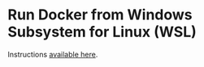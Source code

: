Run Docker from Windows Subsystem for Linux (WSL)
=================================================

Instructions [available here](https://blogs.msdn.microsoft.com/commandline/2017/12/08/cross-post-wsl-interoperability-with-docker/).
